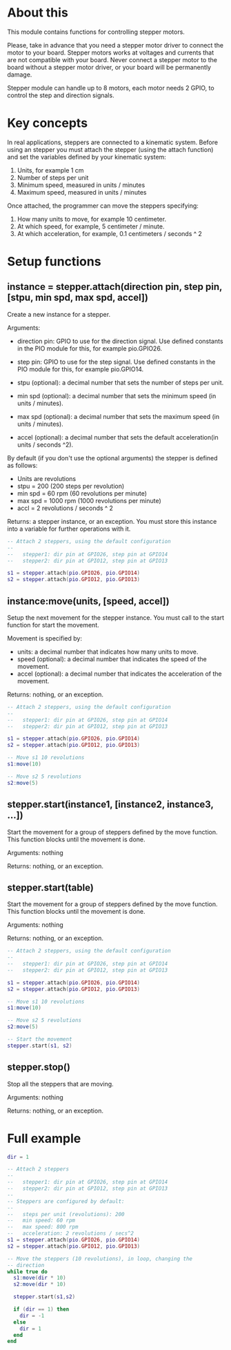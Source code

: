 # About this

This module contains functions for controlling stepper motors.

Please, take in advance that you need a stepper motor driver to connect the motor to your board. Stepper motors works at voltages and currents that are not compatible with your board. Never connect a stepper motor to the board without a stepper motor driver, or your board will be permanently damage.

Stepper module can handle up to 8 motors, each motor needs 2 GPIO, to control the step and direction signals.

# Key concepts

In real applications, steppers are connected to a kinematic system. Before using an stepper you must attach the stepper (using the attach function) and set the variables defined by your kinematic system:

   1. Units, for example 1 cm
   1. Number of steps per unit
   1. Minimum speed, measured in units / minutes
   1. Maximum speed, measured in units / minutes

Once attached, the programmer can move the steppers specifying:

   1. How many units to move, for example 10 centimeter.
   1. At which speed, for example, 5 centimeter / minute.
   1. At which acceleration, for example, 0.1 centimeters / seconds ^ 2

# Setup functions

## instance = stepper.attach(direction pin, step pin, [stpu, min spd, max spd, accel])

Create a new instance for a stepper.

Arguments:

* direction pin: GPIO to use for the direction signal. Use defined constants in the PIO module for this, for example pio.GPIO26.

* step pin: GPIO to use for the step signal. Use defined constants in the PIO module for this, for example pio.GPIO14.

* stpu (optional): a decimal number that sets the number of steps per unit.
* min spd (optional): a decimal number that sets the minimum speed (in units / minutes).
* max spd (optional): a decimal number that sets the maximum speed (in units / minutes).
* accel (optional): a decimal number that sets the default acceleration(in units / seconds ^2).

By default (if you don't use the optional arguments) the stepper is defined as follows:

* Units are revolutions
* stpu = 200 (200 steps per revolution)
* min spd = 60 rpm (60 revolutions per minute) 
* max spd = 1000 rpm (1000 revolutions per minute) 
* accl = 2 revolutions / seconds ^ 2

Returns: a stepper instance, or an exception. You must store this instance into a variable for further operations with it.

```lua
-- Attach 2 steppers, using the default configuration
--
--   stepper1: dir pin at GPIO26, step pin at GPIO14
--   stepper2: dir pin at GPIO12, step pin at GPIO13

s1 = stepper.attach(pio.GPIO26, pio.GPIO14)
s2 = stepper.attach(pio.GPIO12, pio.GPIO13)
```

## instance:move(units, [speed, accel])

Setup the next movement for the stepper instance. You must call to the start function for start the movement.

Movement is specified by:

* units: a decimal number that indicates how many units to move.
* speed (optional): a decimal number that indicates the speed of the movement.
* accel (optional): a decimal number that indicates the acceleration of the movement.

Returns: nothing, or an exception.

```lua
-- Attach 2 steppers, using the default configuration
--
--   stepper1: dir pin at GPIO26, step pin at GPIO14
--   stepper2: dir pin at GPIO12, step pin at GPIO13

s1 = stepper.attach(pio.GPIO26, pio.GPIO14)
s2 = stepper.attach(pio.GPIO12, pio.GPIO13)

-- Move s1 10 revolutions
s1:move(10)

-- Move s2 5 revolutions
s2:move(5)
```

## stepper.start(instance1, [instance2, instance3, ...])

Start the movement for a group of steppers defined by the move function. This function blocks until the movement is done.

Arguments: nothing

Returns: nothing, or an exception.

## stepper.start(table)

Start the movement for a group of steppers defined by the move function. This function blocks until the movement is done. 

Arguments: nothing

Returns: nothing, or an exception.

```lua
-- Attach 2 steppers, using the default configuration
--
--   stepper1: dir pin at GPIO26, step pin at GPIO14
--   stepper2: dir pin at GPIO12, step pin at GPIO13

s1 = stepper.attach(pio.GPIO26, pio.GPIO14)
s2 = stepper.attach(pio.GPIO12, pio.GPIO13)

-- Move s1 10 revolutions
s1:move(10)

-- Move s2 5 revolutions
s2:move(5)

-- Start the movement
stepper.start(s1, s2)
```

## stepper.stop()

Stop all the steppers that are moving.

Arguments: nothing

Returns: nothing, or an exception.

# Full example

```lua
dir = 1

-- Attach 2 steppers
--
--   stepper1: dir pin at GPIO26, step pin at GPIO14
--   stepper2: dir pin at GPIO12, step pin at GPIO13
--
-- Steppers are configured by default:
--
--   steps per unit (revolutions): 200
--   min speed: 60 rpm
--   max speed: 800 rpm
--   acceleration: 2 revolutions / secs^2
s1 = stepper.attach(pio.GPIO26, pio.GPIO14)
s2 = stepper.attach(pio.GPIO12, pio.GPIO13)

-- Move the steppers (10 revolutions), in loop, changing the
-- direction
while true do
  s1:move(dir * 10)
  s2:move(dir * 10)

  stepper.start(s1,s2)

  if (dir == 1) then
    dir = -1
  else
    dir = 1
  end
end
```